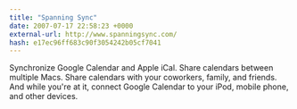 ```yaml
---
title: "Spanning Sync"
date: 2007-07-17 22:58:23 +0000
external-url: http://www.spanningsync.com/
hash: e17ec96ff683c90f3054242b05cf7041
---
```


Synchronize Google Calendar and Apple iCal. Share calendars between multiple Macs. Share calendars with your coworkers, family, and friends. And while you're at it, connect Google Calendar to your iPod, mobile phone, and other devices.
